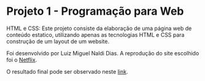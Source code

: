 <h1> Projeto 1 - Programação para Web </h1> 
<p>  HTML e CSS: Este projeto consiste da elaboração de uma página web de conteúdo estatico, utilizando apenas as tecnologias HTML 
e CSS para construção de um layout de um website. </p>
<p> Foi desenvolvido por Luiz Miguel Naldi Dias. A reprodução do site escolhido foi o <a href="https://www.netflix.com/br/">Netflix</a>.</p> 
<p> O resultado final pode ser observado neste <a href="https://miguelnaldi.github.io/programacao-web/">link</a>. </p>
